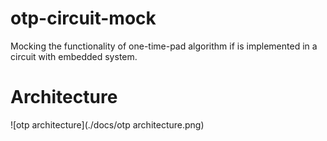 # otp-circuit-mock
Mocking the functionality of one-time-pad algorithm if is implemented in a circuit with embedded system.

# Architecture
![otp architecture](./docs/otp architecture.png)

